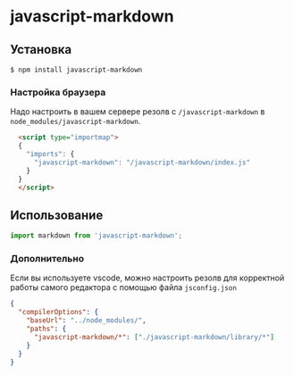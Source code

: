 # javascript-markdown

## Установка
```shell
$ npm install javascript-markdown
```

### Настройка браузера
Надо настроить в вашем сервере резолв с `/javascript-markdown` в `node_modules/javascript-markdown`.

```html
  <script type="importmap">
  {
    "imports": {
      "javascript-markdown": "/javascript-markdown/index.js"
    }
  }
  </script>
```

## Использование
```javascript
import markdown from 'javascript-markdown';


```

### Дополнительно
Если вы используете vscode, можно настроить резолв для корректной работы самого редактора с помощью файла `jsconfig.json`
```json
{
  "compilerOptions": {
    "baseUrl": "../node_modules/",
    "paths": {
      "javascript-markdown/*": ["./javascript-markdown/library/*"]
    }
  }
}
```
